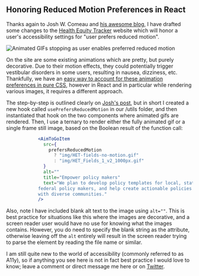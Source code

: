 ## Honoring Reduced Motion Preferences in React

Thanks again to Josh W. Comeau and [his awesome blog](https://www.joshwcomeau.com/react/prefers-reduced-motion/), I have drafted some changes to the  [Health Equity Tracker](https://healthequitytracker.org/)  website which will honor a user's accessibility settings for "user prefers reduced motion". 


![Animated GIFs stopping as user enables preferred reduced motion](https://cdn.hashnode.com/res/hashnode/image/upload/v1629130657408/_4HJtglDS.gif)

On the site are some existing animations which are pretty, but purely decorative.  Due to their motion effects, they could potentially trigger vestibular disorders in some users, resulting in nausea, dizziness, etc. Thankfully, we have an [easy way to account for these animation preferences in pure CSS](https://developer.mozilla.org/en-US/docs/Web/CSS/@media/prefers-reduced-motion), however in React and in particular while rendering various images, it requires a different approach.

The step-by-step is outlined clearly on [Josh's post](https://www.joshwcomeau.com/react/prefers-reduced-motion/), but in short I created a new hook called `usePrefersReducedMotion` in our /utils folder, and then instantiated that hook on the two components where animated gifs are rendered. Then, I use a ternary to render either the fully animated gif or a single frame still image, based on the Boolean result of the function call:

``` jsx
            <AimToGoItem
              src={
                prefersReducedMotion
                  ? "img/HET-fields-no-motion.gif"
                  : "img/HET_Fields_1_v2_1000px.gif"
              }
              alt=""
              title="Empower policy makers"
              text="We plan to develop policy templates for local, state, and
            federal policy makers, and help create actionable policies
            with diverse communities."
            />
```

Also, note I have included blank alt text to the image using `alt=""`. This is best practice for situations like this where the images are decorative, and a screen reader user would have no use for knowing what the images contains. However, you do need to specify the blank string as the attribute, otherwise leaving off the `alt` entirely will result in the screen reader trying to parse the element by reading the file name or similar. 

I am still quite new to the world of accessibility (commonly referred to as A11y), so if anything you see here is not in fact best practice I would love to know; leave a comment or direct message me here or on  [Twitter](http://www.twitter.com/benhammondmusic).  